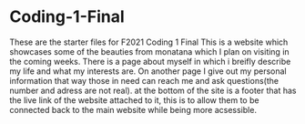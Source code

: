 # Coding-1-Final
 These are the starter files for F2021 Coding 1 Final
This is a website which showcases some of the beauties from monatana which I plan on visiting in the coming weeks. There is a page about myself in which i breifly describe my life and what my interests are. On another page I give out my personal information that way those in need can reach me and ask questions(the number and adress are not real). at the bottom of the site is a footer that has the live link of the website attached to it, this is to allow them to be connected back to the main website while being more acsessible.